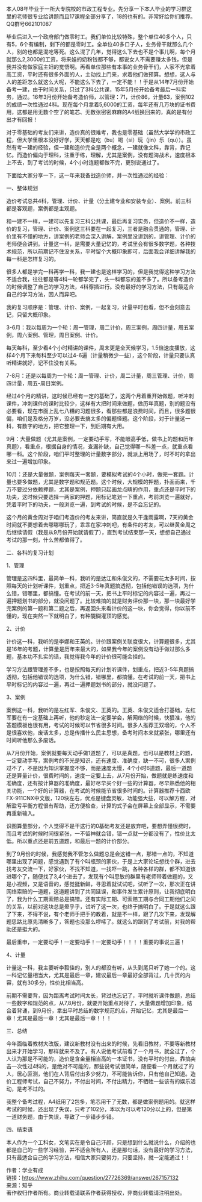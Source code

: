 




本人08年毕业于一所大专院校的市政工程专业。先分享一下本人毕业的学习群这里的老师很专业给讲题而且17课程全部分享了，18的也有的。非常好给你们推荐。QQ群号662101087

毕业后进入一个政府部门做零时工。我们单位比较特殊，整个单位40多个人，只有5，6个有编制，剩下的都是零时工。全单位40多口子人，业务骨干就那么几个人，别的也都是混吃等死。这么混了几年，觉得这么下去也不是个事儿啊，每个月就那么2,3000的工资，将来娃的奶粉钱都不够，都说女人不需要赚太多钱，但是我并没有做家庭主妇的觉悟啊。再看单位那些有本事的业务骨干们，人家不光拿着高工资，平时还有很多外面的人，主动找上门来，求着他们做预算。想想，这人与人的差距怎么就这么大呢，不能这么下去了，一定不能！！于是从14年7月份开始备考一建，由于时间关系，只过了3科公共课，15年5月份开始备考最后一科实务，通过。16年3月份开始备考造价师，以管理：71，计价86，计量63，案例102的成绩一次性通过4科。现在每个月拿着5,6000的工资，每年还有几万块的证书费用，这都是用无数个空了的笔芯、无数张密密麻麻的A4纸换回来的，真的是有付出才有回报！

对于零基础的考友们来讲，造价真的很难考，我也是零基础（虽然大学学的市政工程，但大学里根本没好好学，天天都是吃（bu）喝（si）玩（jin）乐（qu））。虽然有考一建的经验，但一建和造价完全是两个概念，一建就像文科，靠背，靠记忆。而造价偏向于理科，注重于练，理解，尤其是案例，没有题海战术，速度根本上不去，到了考试的时候，4个小时连题都做不完，更别说通过了。

下面给大家分享一下，这一年来我备战造价师，并一次性通过的经验：

一、整体规划

造价考试总共4科，管理、计价、计量（分土建专业和安装专业）、案例。前三科都是客观题，案例都是主观题。

和一建不一样，一建可以先复习三科公共课，最后再复习实务，但造价不一样，造价的复习，管理、计价、案例这三科要在一起复习，三者是融会贯通的，管理、计价里有不懂的地方，讲案例的老师会深入讲解，案例里没讲到的，讲管理、计价的老师便会讲到。计量这一科，是需要大量记忆的，考试里会有很多数字题，各种技术规范，所以前期记不住没关系，平时留个大概印象即可，后面我会详细讲解我的每一科是怎样复习的。

很多人都是学完一科再学一科，我一建也是这样学习的，但是我觉得这种学习方法不适合我，往往都是等4科一轮都学完了，头一科都忘的差不多了。所以备考造价的时候调整了自己的学习方法，4科穿插进行。没有最好的学习方法，只有最适合自己的学习方法，因人而异吧。

我的复习顺序是：管理、计价、案例，一起复习，计量平时也看，但不会刻意去记，只留大概印象。

3-6月：我以每周为一个轮：周一管理，周二计价，周三案例，周四计量，周五案例，周六案例、管理，周日案例、计价。

每天每科，至少看4个小时精讲的课件，周末更是全天候学习，1.5倍速度播放，这样4个月下来每科至少可以过4-6遍（计量稍微少一些），这个阶段，计量只要认真听精讲就好，记不住没有关系。

7-8月：还是以每周为一个轮：周一管理、计价，周二计量，周三管理、计价，周四计量，周五-周日案例。

经过4个月的精讲，这时候已经有一定的基础了，这两个月着重开始做题，听冲刺课件，冲刺课件的课时比较少，这样有大把时间来做题，做历年真题，别的题没有必要看，现在市面上乱七八糟的习题很多，看那些都是浪费时间，而且，很多题很偏，咱们是及格分万岁，没必要去搞太多的偏题怪题。这个阶段，对于计量这一科，有数字的地方，把它整理一下，到后期有大用。

9月：大量做题（尤其是案例，一定要动手写，不能眼高手低，做书上的题和历年真题），看重点，根据自身的情况，查漏补缺，自己觉得哪一科差一点，就重点看哪一科。这个阶段，咱们平时整理的计量数字部分，就派上用场了，时不时的拿出来过一遍增加印象。

10月：还是大量做题，案例每天一套题，要模拟考试的4个小时，做完一套题。计量也要多做题，尤其是数字题和规范题。这个时候，大规模的押题，扑面而来，千万不要过分依赖押题，尤其是案例，押题只起画龙点睛的作用，重点还是平时下的功夫，这时候只要选择一两家的押题，用标记笔划一下重点，考前浏览一遍就好，凭着平时下的功夫，一般浏览一遍，到考试的时候，是不会忘记的。

这个月的黄金周对于咱们考造价的考友来讲，简直就是久干逢雨露啊，7天的黄金时间就不要想着去哪哪哪玩了，乖乖在家冲刺吧，有条件的考友，可以继黄金周之后继续请假（我是从9月份开始就请假了），直到考试结束那一天，想想自己通过考试的那一刻，什么苦都值得了。

二、各科的复习计划

1、管理

管理是这四科里，最简单一科，我听的是达江和朱俊文的，不需要花太多时间，按照每天的计划听课件，划重点，把近3-5年真题搞透彻，包括他错误的选项，为什么错，错哪里，都搞懂。在考试的前一天，把书上平时标记的内容过一遍，再过一遍押题划书的部分，就没问题了。比较难搞的就是财务评价那一块，那一块最好学完案例的第一题和第二题之后，再返回头来看计价的这一块，你会觉得，你以前不懂的，现在突然一下就明白了，有种醍醐灌顶的感觉。

2、计价

计价这一科，我听的是李娜和王英的。计价跟案例关联度很大，计算题很多，尤其是16年的考题，计算量是历年来最大的，如果我今年的案例没有动手做过那么多题，基本功不扎实的话，我觉得我今年的计价很可能会挂的。

学习方法跟管理差不多，也是按照每天的计划听课件，划重点，把近3-5年真题搞透彻，包括他错误的选项，为什么错，错哪里，都搞懂。在考试的前一天，把书上平时标记的内容过一遍，再过一遍押题划书的部分，就没问题了。

3、案例

案例这一科，我听的是左红军、朱俊文、王英的。王英、朱俊文适合打基础，左红军要在有一定基础上再听，他的秒定法一定要学会，解网络的时候，快狠准，他的答题模板也很有用，考试的时候可以节省很多时间。很多人推荐王双增的，个人不是很喜欢他，废话太多，总是传播什么民主思想，备考时间本来就紧张，哪里还有时间听他那么多废话。

从7月份开始，案例就要每天动手做1道题了，可以是真题，也可以是教材上的题，一定要动手写，案例考的不光是知识，还有速度、准确度，缺一不可，很多人案例过不了，不是因为知识掌握度不够，而是速度太慢，4个小时6道题，最后一道题还是算量计价，很费时间的，速度一定要上去，从7月份开始，做题就是练速度和准确度，还有按计算器的准确度，最好尽早买个好一些的计算器，尽早熟悉他的相关功能，一个好的计算器，在考试的时候能节省很多时间的。计算器推荐卡西欧FX-911CNX中文版，120块左右，优点是键盘灵敏，功能强大些，可以解方程，对解盈亏平衡方程很有帮助，还方便检查，计算的式子会在屏幕上全部显示，不需要再重新输入。

识图算量部分，个人觉得不是干这行的0基础考友还是放弃吧，要想弄懂很费时，而且考试的时候时间很紧张，一不留神就会错，错一点就一分都没有了，性价比太低。所以重点还是前五道题，和最后一题的计价部分。

到了9月份的时候，我感觉我不管怎么做题总是会这错一点，那错一点的，不知道哪里出现了问题，感觉遇到了有个叫瓶颈的家伙，于是上大家论坛想找个群，进去找考友交流一下，好家伙，不找不知道，一找吓一跳，各种各样的群，都不知道该进哪个了，随便找了3,4个进去了，发现有个叫思敏的群里有老师带着做题的，又是小视频，又是语音的，感觉挺新鲜，寻思着就试试吧，试听了一次，那次正在讲网络索赔的一道题，这道题讲到了共同延误，和事件发生累计原则，让我彻底明白了，我为什么工期索赔总是搞错。还有实际工期、可索赔工期与合同工期他们之间的关系，以前对这块总是晕乎乎，试听了这一次，也终于搞明白了。于是就这么跟了下来，不得不说，有个老师手把手的教着，就是不一样，跟了几次下来，发现解题思路比原先清晰多了，答题也没那么啰嗦了。就这么的跟到了考试前，对我的帮助还是挺大的。

最后重申，一定要动手！一定要动手！一定要动手！！！！重要的事说三遍！

4、计量

计量这一科，我主要听李毅佳的，别人的都没有听，从头到尾只听了她一个的。这一科记忆量相当大，尤其是最后一章，建议最后一章最好全部背过，几十页的内容，就有30多分，性价比相当高。

前期不需要背，因为距离考试时间太长，背过也忘记了，平时就听课件做题，总结一些数字和规范的点，从7,8月份，就要开始重点对待了，大量做题增加印象，结合着背诵，到9月份，拿出平时总结的数字规范的点，开始记忆，尤其是最后一章！尤其是最后一章！尤其是最后一章！！！

三、总结

今年面临着教材大改版，建议新教材没有出来的时候，先看旧教材，不要等新教材出来才开始学习，那样就来不及了。有人说他考试前看了一个月书，就全过了，个人认为那是不可能的，造价是含金量相当高的一本证书，没有平时的付出，靠搞突击一次性过4科的，是绝对不可能的，那些说考试很简单，随便看一个月就过了的人，居心叵测，他们在人背后付出多少努力，不可能告诉你，只有他自己知道。造价工程师考试，自己不努力，不付出时间，不付出精力，不牺牲一些该有的娱乐活动，是考不过的。

我整个备考过程，A4纸用了2包多，笔芯用干了无数，都是做案例题用的。就这样考试的时候，还出现了失误，只考了102分，本以为可以考120分以上的，但是第一道财务题，由于失误，导致了一步错步步错。

四、结束语

本人作为一个工科女，文笔实在是令自己汗颜，只是想到什么就说什么，介绍的也都是自己的一些学习经验，并不适合所有人，还是那句话，没有最好的学习方法，只有最适合自己的学习方法，相信大家只要努力，只要坚持，就一定能通过！！



作者：学业有成  
链接：https://www.zhihu.com/question/27726369/answer/267157132  
来源：知乎  
著作权归作者所有。商业转载请联系作者获得授权，非商业转载请注明出处。  
  
<!--stackedit_data:
eyJoaXN0b3J5IjpbLTIxMjIyNjczMDVdfQ==
-->